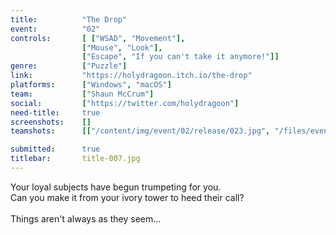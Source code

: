 ```yaml
---
title:          "The Drop"
event:          "02"
controls:       [ ["WSAD", "Movement"], 
                ["Mouse", "Look"],
                ["Escape", "If you can't take it anymore!"]]
genre:          ["Puzzle"]
link:           "https://holydragoon.itch.io/the-drop"
platforms:      ["Windows", "macOS"]
team:           ["Shaun McCrum"]
social:         ["https://twitter.com/holydragoon"]
need-title:     true
screenshots:    []
teamshots:      [["/content/img/event/02/release/023.jpg", "/files/events/02/PTBOGameJam02-023.png"]]

submitted:      true
titlebar:       title-007.jpg
---
```

Your loyal subjects have begun trumpeting for you.<br />Can you make it from your ivory tower to heed their call?<br /><br />Things aren't always as they seem...